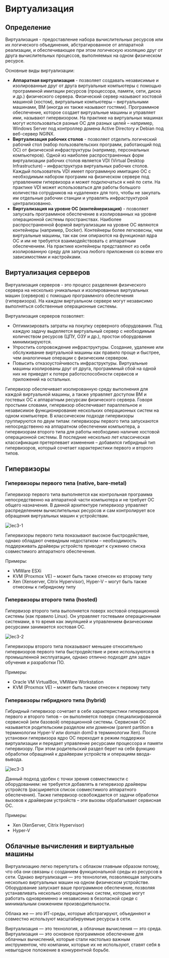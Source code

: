 # Виртуализация

## Определение

Виртуализация - предоставление набора вычислительных ресурсов или их логического объединения, абстрагированное от аппаратной реализации, и обеспечивающее при этом логическую изоляцию друг от друга вычислительных процессов, выполняемых на одном физическом ресурсе.

Основные виды виртуализации:

+ **Аппаратная виртуализация** - позволяет создавать независимые и изолированные друг от друга виртуальные компьютеры с помощью программной имитации ресурсов (процессора, памяти, сети, диска и др.) физического сервера. Физический сервер называют хостовой машиной (хостом), виртуальные компьютеры – виртуальными машинами, ВМ (иногда их также называют гостями). Программное обеспечение, которое создает виртуальные машины и управляет ими, называют гипервизором. На практике на виртуальных машинах могут использоваться разные ОС для разных целей – например, Windows Server под контроллер домена Active Directory и Debian под веб-сервер NGINX.
+ **Виртуализация рабочих столов** - позволяет отделить логический рабочий стол (набор пользовательских программ, работающий под ОС) от физической инфраструктуры (например, персональных компьютеров). Одной из наиболее распространенных форм виртуализации рабочих столов является VDI (Virtual Desktop Infrastructure) – инфраструктура виртуальных рабочих столов. Каждый пользователь VDI имеет программную имитацию ОС с необходимым набором программ на физическом сервере под управлением гипервизора и может подключаться к ней по сети. На практике VDI может использоваться для работы большого количества сотрудников на «удаленке» для того, чтобы не закупать им отдельные рабочии станции и управлять инфраструктурой централизованно.
+ **Виртуализация на уровне ОС (контейнеризация)** - позволяет запускать программное обеспечение в изолированных на уровне операционной системы пространствах. Наиболее распространенной формой виртуализации на уровне ОС являются контейнеры (например, Docker). Контейнеры более легковесны, чем виртуальные машины, так как они опираются на функционал ядра ОС и им не требуется взаимодействовать с аппаратным обеспечением. На практике контейнеры представляют из себя изолированную среду для запуска любого приложения со всеми его зависимостями и настройками.

## Виртуализация серверов

Виртуализация серверов - это процесс разделения физического сервера на несколько уникальных и изолированных виртуальных машин (серверов) с помощью программного обеспечения (гипервизора). На каждом виртуальном сервере могут независимо выполняться собственные операционные системы.

Виртуализация серверов позволяет:

+ Оптимизировать затраты на покупку серверного оборудования. Под каждую задачу выделяется виртуальный сервер с необходимым количеством ресурсов (ЦПУ, ОЗУ и др.), простои оборудования минимизируются.
+ Упростить сопровождение инфраструктуры. Создание, удаление или обслуживание виртуальной машины как правило проще и быстрее, чем аналогичные операции с физическим сервером.
+ Повысить отказоустойчивость инфраструктуры. Виртуальные машины изолированы друг от друга, программный сбой на одной них не приведет к потере работоспособности сервисов и приложений на остальных.
  
Гипервизор обеспечивает изолированную среду выполнения для каждой виртуальной машины, а также управляет доступом ВМ и гостевых ОС к аппаратным ресурсам физического сервера. Говоря простыми словами, гипервизор обеспечивает параллельное и независимое функционирование нескольких операционных систем на одном компьютере. В классическом подходе гипервизоры группируются по двум типам: гипервизоры первого типа запускаются непосредственно на аппаратном обеспечении компьютера, а гипервизорам второго типа для работы необходимо наличие хостовой операционной системы. В последние несколько лет классическая классификация претерпевает изменения – добавился гибридный тип гипервизоров, который сочетает характеристики первого и второго типов.

## Гипервизоры

### Гипервизоры первого типа (native, bare-metal)

Гипервизор первого типа выполняется как контрольная программа непосредственно на аппаратной части компьютера и не требует ОС общего назначения. В данной архитектуре гипервизор управляет распределением вычислительных ресурсов и сам контролирует все обращения виртуальных машин к устройствам.

![lec3-1](lec3-1.png)

Гипервизоры первого типа показывают высокое быстродействие, однако обладают очевидным недостатком – необходимость поддерживать драйверы устройств приводит к сужению списка совместимого аппаратного обеспечения.

Примеры:

+ VMWare ESXi
+ KVM (Proxmox VE) – может быть также отнесен ко второму типу
+ Xen (Xenserver, Citrix Hypervisor), Hyper-V – могут быть также отнесены к гибридному типу

### Гипервизоры второго типа (hosted)

Гипервизор второго типа выполняется поверх хостовой операционной системы (как правило Linux). Он управляет гостевыми операционными системами, в то время как эмуляцией и управлением физическими ресурсами занимается хостовая ОС.

![lec3-2](lec3-2.png)

Гипервизоры второго типа показывают меньшее относительно гипервизоров первого типа быстродействие и реже используются в промышленной эксплуатации, однако отлично подходят для задач обучения и разработки ПО.

Примеры:
+ Oracle VM VirtualBox, VMWare Workstation
+ KVM (Proxmox VE) – может быть также отнесен к первому типу

### Гипервизоры гибридного типа (hybrid)

Гибридный гипервизор сочетает в себе характеристики гипервизоров первого и второго типов – он выполняется поверх специализированной сервисной (или базовой) операционной системы. Сервисная ОС называется родительским разделом или доменом (parent partition в терминологии Hyper-V или domain dom0 в терминологии Xen). После установки гипервизора ядро ОС переходит в режим поддержки виртуализации и передает управление ресурсами процессора и памяти гипервизору. При этом родительский раздел берет на себя функцию обработки обращений к драйверам устройств и операциям ввода-вывода.

![lec3-3](lec3-3.png)

Данный подход удобен с точки зрения совместимости с оборудованием: не требуется добавлять в гипервизор драйверы устройств (расширяется список совместимого аппаратного обеспечения). Также гипервизор освобождается от задачи обработки вызовов к драйверам устройств – эти вызовы обрабатывает сервисная ОС.

Примеры:
+ Xen (XenServer, Citrix Hypervisor)
+ Hyper-V

## Облачные вычисления и виртуальные машины

Виртуализацию легко перепутать с облаком главным образом потому, что оба они связаны с созданием функциональной среды из ресурсов в сети. Однако виртуализация — это технология, позволяющая запускать несколько виртуальных машин на одном физическом устройстве. Оборудование запускает ваше программное обеспечение, позволяя устанавливать несколько операционных систем, которые могут работать одновременно и независимо в безопасной среде с минимальным снижением производительности.

Облака же — это ИТ-среды, которые абстрагируют, объединяют и совместно используют масштабируемые ресурсы в сети.

Виртуализация — это технология, а облачные вычисления — это среда. Виртуализация — это основное программное обеспечение для облачных вычислений, которые стали настолько важным инструментом, что компании, которые их не используют, ставят себя в невыгодное положение в конкурентной борьбе.